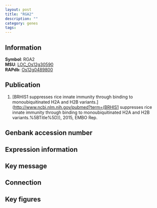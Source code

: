 ```yaml
---
layout: post
title: "RGA2"
description: ""
category: genes
tags: 
---
```


## Information
__Symbol__: RGA2  
__MSU__: [LOC_Os12g30590](http://rice.plantbiology.msu.edu/cgi-bin/ORF_infopage.cgi?orf=LOC_Os12g30590)  
__RAPdb__: [Os12g0489800](http://rapdb.dna.affrc.go.jp/viewer/gbrowse_details/irgsp1?name=Os12g0489800)  

## Publication
1. [BRHIS1 suppresses rice innate immunity through binding to monoubiquitinated H2A and H2B variants.](http://www.ncbi.nlm.nih.gov/pubmed?term=(BRHIS1 suppresses rice innate immunity through binding to monoubiquitinated H2A and H2B variants.%5BTitle%5D)), 2015, EMBO Rep.

## Genbank accession number

## Expression information

## Key message

## Connection

## Key figures


